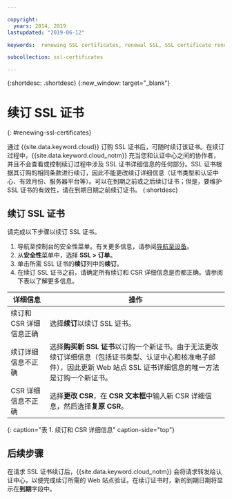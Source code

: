 ```yaml
---

copyright:
  years: 2014, 2019
lastupdated: "2019-06-12"

keywords:  renewing SSL certificates, renewal SSL, SSL certificate renewal process, renewing, renewal

subcollection: ssl-certificates

---
```


{:shortdesc: .shortdesc}
{:new_window: target="_blank"}

# 续订 SSL 证书
{: #renewing-ssl-certificates}

通过 {{site.data.keyword.cloud}} 订购 SSL 证书后，可随时续订该证书。在续订过程中，{{site.data.keyword.cloud_notm}} 充当您和认证中心之间的协作者，并且不会查看或控制续订过程中涉及 SSL 证书详细信息的任何部分。SSL 证书根据其订购的相同条款进行续订，因此不能更改续订详细信息（证书类型和认证中心、有效月份、服务器平台等）。可以在到期之前或之后续订证书；但是，要维护 SSL 证书的有效性，请在到期日期之前续订证书。
{:shortdesc}

## 续订 SSL 证书
请完成以下步骤以续订 SSL 证书。

1. 导航至控制台的安全性菜单。有关更多信息，请参阅[导航至设备](/docs/infrastructure/ssl-certificates?topic=virtual-servers-navigating-devices)。
2. 从**安全性**菜单中，选择 **SSL > 订单**。
3. 单击所需 SSL 证书的**续订**列中的**续订**。
4. 在续订 SSL 证书之前，请确定所有续订和 CSR 详细信息是否都正确。请参阅下表以了解更多信息。  

| 详细信息                        | 操作    |
| ------------------------------- | ------- |
| 续订和 CSR 详细信息正确| 选择**续订**以续订 SSL 证书。|
| 续订详细信息不正确     | 选择**购买新 SSL 证书**以订购一个新证书。由于无法更改续订详细信息（包括证书类型、认证中心和核准电子邮件），因此更新 Web 站点 SSL 证书详细信息的唯一方法是订购一个新证书。|
| CSR 详细信息不正确     | 选择**更改 CSR**，在 **CSR 文本框**中输入新 CSR 详细信息，然后选择**复原 CSR**。|
{: caption="表 1. 续订和 CSR 详细信息" caption-side="top"}

## 后续步骤

在请求 SSL 证书续订后，{{site.data.keyword.cloud_notm}} 会将请求转发给认证中心，以便完成续订所需的 Web 站点验证。在续订证书时，新的到期日期将显示在**到期**字段中。
